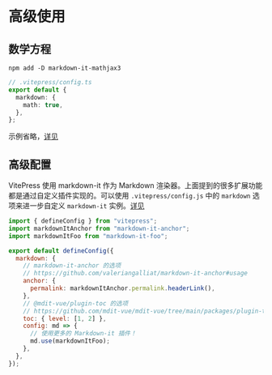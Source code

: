 # 高级使用

## 数学方程

```
npm add -D markdown-it-mathjax3
```

```ts
// .vitepress/config.ts
export default {
  markdown: {
    math: true,
  },
};
```

示例省略，[详见](https://vitepress.dev/zh/guide/markdown#math-equations)

## 高级配置

VitePress 使用 markdown-it 作为 Markdown 渲染器。上面提到的很多扩展功能都是通过自定义插件实现的。可以使用 `.vitepress/config.js` 中的 `markdown` 选项来进一步自定义 `markdown-it` 实例。[详见](https://vitepress.dev/zh/guide/markdown#math-equations)

```js
import { defineConfig } from "vitepress";
import markdownItAnchor from "markdown-it-anchor";
import markdownItFoo from "markdown-it-foo";

export default defineConfig({
  markdown: {
    // markdown-it-anchor 的选项
    // https://github.com/valeriangalliat/markdown-it-anchor#usage
    anchor: {
      permalink: markdownItAnchor.permalink.headerLink(),
    },
    // @mdit-vue/plugin-toc 的选项
    // https://github.com/mdit-vue/mdit-vue/tree/main/packages/plugin-toc#options
    toc: { level: [1, 2] },
    config: md => {
      // 使用更多的 Markdown-it 插件！
      md.use(markdownItFoo);
    },
  },
});
```
